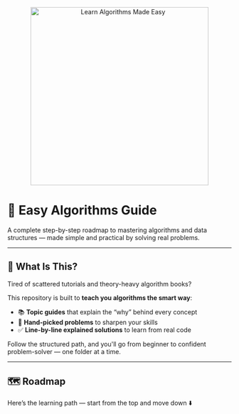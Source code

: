 <p align="center">
  <img src="https://s6.uupload.ir/files/source_f43m.gif" alt="Learn Algorithms Made Easy" width="400"/>
</p>

# 🧠 Easy Algorithms Guide

A complete step-by-step roadmap to mastering algorithms and data structures — made simple and practical by solving real problems.

---

## 📌 What Is This?

Tired of scattered tutorials and theory-heavy algorithm books?

This repository is built to **teach you algorithms the smart way**:
- 📚 **Topic guides** that explain the “why” behind every concept  
- 🧩 **Hand-picked problems** to sharpen your skills  
- ✅ **Line-by-line explained solutions** to learn from real code  

Follow the structured path, and you'll go from beginner to confident problem-solver — one folder at a time.

---

## 🗺️ Roadmap

Here’s the learning path — start from the top and move down ⬇️


